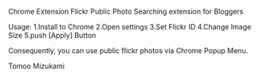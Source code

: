 Chrome Extension
Flickr Public Photo Searching extension for Bloggers

Usage:
    1.Install to Chrome
    2.Open settings
    3.Set Flickr ID 
    4.Change Image Size
    5.push [Apply] Button

Consequently, you can use public flickr photos via Chrome Popup Menu.

Tomoo Mizukami
